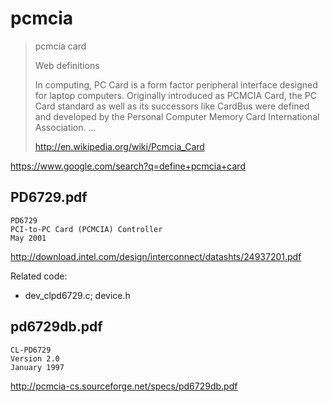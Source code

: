 pcmcia
======

> pcmcia card
>
> Web definitions
>
> In computing, PC Card is a form factor peripheral interface designed for laptop computers. Originally introduced as PCMCIA Card, the PC Card standard as well as its successors like CardBus were defined and developed by the Personal Computer Memory Card International Association. ...
>
> http://en.wikipedia.org/wiki/Pcmcia_Card

https://www.google.com/search?q=define+pcmcia+card


PD6729.pdf
----------

```
PD6729
PCI-to-PC Card (PCMCIA) Controller
May 2001
```

http://download.intel.com/design/interconnect/datashts/24937201.pdf

Related code:
* dev_clpd6729.c; device.h


pd6729db.pdf
------------

```
CL-PD6729
Version 2.0
January 1997
```

http://pcmcia-cs.sourceforge.net/specs/pd6729db.pdf
